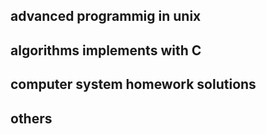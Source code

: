 ## advanced programmig in unix
## algorithms implements with C
## computer system homework solutions
## others

